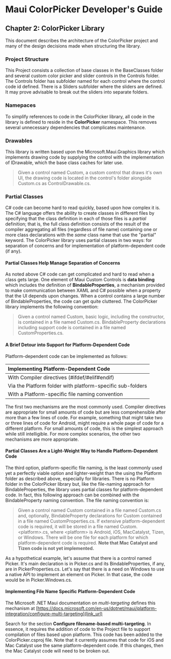 # Maui ColorPicker Developer's Guide

## Chapter 2: ColorPicker Library
This document describes the architecture of the ColorPicker project and many of the design decisions made when structuring the library.

### Project Structure
This Project consists a collection of base classes in the BaseClasses folder and several custom color picker and slider controls in the Controls folder. The Controls folder has subfolder named for each control where the control code id defined. There is a Sliders subfolder where the sliders are defined. It may prove advisable to break out the sliders into separate folders.

### Namepaces
To simplify references to code in the ColorPicker library, all code in the library is defined to reside in the **ColorPicker** namespace. This removes several unnecessary dependencies that complicates maintenance.

### Drawables
This library is written based upon the Microsoft.Maui.Graphics library which implements drawing code by supplying the control with the implementation of IDrawable, which the base class caches for later use. 

> Given a control named Custom, a custom control that draws it's own UI, the drawing code is located in the control's folder alongside Custom.cs as ControlDrawable.cs.

### Partial Classes  
C# code can become hard to read  quickly, based upon how complex it is. The C# language offers the ability to create classes in different files by specifying that the class definition in each of those files is a *partial* definition; that is, the full class definition consists of the result of the compiler aggregating all files (regardless of file name) containing one or more class declarations with the *same* class name that use the "partial" keyword. The ColorPicker library uses partial classes in two ways: for separation of concerns and for implementation of platform-dependent code (if any).

#### Partial Classes Help Manage Separation of Concerns
As noted above C# code can get complicated and hard to read when a class gets large. One element of Maui Custom Controls is **data binding** which includes the definition of **BindableProperties**, a mechanism provided to make communication between XAML and C# possible when a property that the UI depends upon changes. When a control contains a large number of BindableProperties, the code can get quite cluttered. The ColorPicker library implements the following convention:

> Given a control named Custom, basic logic, including the constructor, is contained in a file named Custom.cs. BindableProperty declarations including support code is contained in a file named CustomProperties.cs.

#### A Brief Detour into Support for Platform-Dependent Code
Platform-dependent code can be implemented as follows:

| Implementing Platform-Dependent Code        |
| :----------------------------------------------------- |
| With Compiler directives (#ifdef/#elif#endif)               |
| Via the Platform folder with platform-specific sub-folders |
| With a Platform-specific file naming convention               |

The first two mechanisms are the most commonly used. Compiler directives are appropriate for small amounts of code but are less comprehensible after more than a few lines of code. For example, something that might take two or three lines of code for Android, might require a whole page of code for a different platform. For small amounts of code, this is the simplest approach while still intelligible. For more complex scenarios, the other two mechanisms are more appropriate.

#### Partial Classes Are a Light-Weight Way to Handle Platform-Dependent Code
The third option, platform-specific file naming, is the least commonly used yet a perfectly viable option and lighter-weight than the using the Platform folder as described above, especially for libraries. There is no Platform folder in the ColorPicker library but, like the file-naming approach for BindableProperties, the library uses partial classes for platform-dependent code. In fact, this following approach can be combined with the BindableProperty naming convention. The file naming convention is:

> Given a control named Custom contained in a file named Custom.cs and, optionally, BindableProperty declarations for Custom contained in a file named CustomProperties.cs. If extensive platform-dependent code is required, it will be stored in a file named Custom.\<platform\>.cs, where \<platform\> is Android, iOS, MacCatalyst, Tizen, or Windows. There will be one file for each platform for which platform-dependent code is required. **Note that Mac Catalyst and Tizen code is not yet implemented.**

As a hypothetical example, let's assume that there is a control named Picker. It's main declaration is in Picker.cs and its BindableProperties, if any, are in PickerProperties.cs. Let's say that there is a need on Windows to use a native API to implement an element on Picker. In that case, the code would be in Picker.Windows.cs. 

#### Implementing File Name Specific Platform-Dependent Code
The Microsoft .NET Maui documentation on *multi-targeting* defines this mechanism at [https://docs.microsoft.com/en-us/dotnet/maui/platform-integration/configure-multi-targeting](link_url)

Search for the section **Configure filename-based multi-targeting**. In essence, it requires the addition of code to the Project file to support compilation of files based upon platform. This code has been added to the ColorPicker.csproj file. Note that it currently assumes that code for iOS and Mac Catalyst use the same platform-dependent code. If this changes, then the Mac Catalyst code will need to be broken out.












